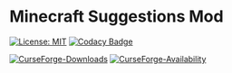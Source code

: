# Minecraft Suggestions Mod

[![License: MIT](https://img.shields.io/badge/License-MIT-yellow.svg)](https://opensource.org/licenses/MIT)
[![Codacy Badge](https://app.codacy.com/project/badge/Grade/7137e17dae8f43ccb57c99bd6f615ee6)](https://www.codacy.com/manual/mawathilde/minecraftsuggestions?utm_source=github.com&amp;utm_medium=referral&amp;utm_content=mawathilde/minecraftsuggestions&amp;utm_campaign=Badge_Grade)

[![CurseForge-Downloads](http://cf.way2muchnoise.eu/full_398137_downloads.svg)](https://www.curseforge.com/minecraft/mc-mods/mc-suggestions)
[![CurseForge-Availability](http://cf.way2muchnoise.eu/versions/398137.svg)](https://www.curseforge.com/minecraft/mc-mods/suggestions)